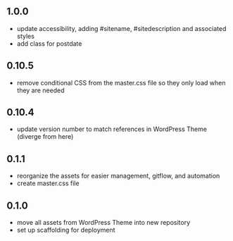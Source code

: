 ## 1.0.0
+ update accessibility, adding #sitename, #sitedescription and associated styles
+ add class for postdate

## 0.10.5
+ remove conditional CSS from the master.css file so they only load when they are needed

## 0.10.4
+ update version number to match references in WordPress Theme (diverge from here)

## 0.1.1

+ reorganize the assets for easier management, gitflow, and automation
+ create master.css file

## 0.1.0

+ move all assets from WordPress Theme into new repository
+ set up scaffolding for deployment


